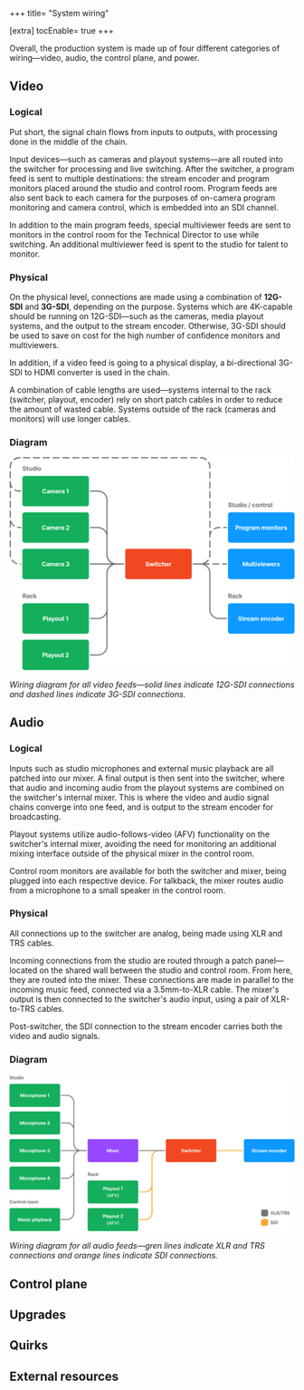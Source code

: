 +++
title= "System wiring"

[extra]
tocEnable= true
+++

Overall, the production system is made up of four different categories of wiring—video, audio, the control plane, and power.

## Video

### Logical

Put short, the signal chain flows from inputs to outputs, with processing done in the middle of the chain.

Input devices—such as cameras and playout systems—are all routed into the switcher for processing and live switching. After the switcher, a program feed is sent to multiple destinations: the stream encoder and program monitors placed around the studio and control room. Program feeds are also sent back to each camera for the purposes of on-camera program monitoring and camera control, which is embedded into an SDI channel.

In addition to the main program feeds, special multiviewer feeds are sent to monitors in the control room for the Technical Director to use while switching. An additional multiviewer feed is spent to the studio for talent to monitor.

### Physical

On the physical level, connections are made using a combination of **12G-SDI** and **3G-SDI**, depending on the purpose. Systems which are 4K-capable should be running on 12G-SDI—such as the cameras, media playout systems, and the output to the stream encoder. Otherwise, 3G-SDI should be used to save on cost for the high number of confidence monitors and multiviewers.

In addition, if a video feed is going to a physical display, a bi-directional 3G-SDI to HDMI converter is used in the chain.

A combination of cable lengths are used—systems internal to the rack (switcher, playout, encoder) rely on short patch cables in order to reduce the amount of wasted cable. Systems outside of the rack (cameras and monitors) will use longer cables.

### Diagram

![wiring diagram of video feeds](video-routing.svg)

*Wiring diagram for all video feeds—solid lines indicate 12G-SDI connections and dashed lines indicate 3G-SDI connections.*

## Audio

### Logical

Inputs such as studio microphones and external music playback are all patched into our mixer. A final output is then sent into the switcher, where that audio and incoming audio from the playout systems are combined on the switcher's internal mixer. This is where the video and audio signal chains converge into one feed, and is output to the stream encoder for broadcasting.

Playout systems utilize audio-follows-video (AFV) functionality on the switcher's internal mixer, avoiding the need for monitoring an additional mixing interface outside of the physical mixer in the control room.

Control room monitors are available for both the switcher and mixer, being plugged into each respective device. For talkback, the mixer routes audio from a microphone to a small speaker in the control room.

### Physical

All connections up to the switcher are analog, being made using XLR and TRS cables.

Incoming connections from the studio are routed through a patch panel—located on the shared wall between the studio and control room. From here, they are routed into the mixer. These connections are made in parallel to the incoming music feed, connected via a 3.5mm-to-XLR cable. The mixer's output is then connected to the switcher's audio input, using a pair of XLR-to-TRS cables.

Post-switcher, the SDI connection to the stream encoder carries both the video and audio signals.

### Diagram

![wiring diagram of audio feeds](audio-routing.svg)

*Wiring diagram for all audio feeds—gren lines indicate XLR and TRS connections and orange lines indicate SDI connections.*

## Control plane



## Upgrades

## Quirks

## External resources
